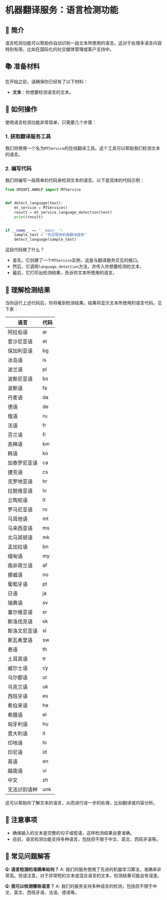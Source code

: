 # 机器翻译服务：语言检测功能

## 🌟 简介

语言检测功能可以帮助你自动识别一段文本所使用的语言。这对于处理多语言内容特别有用，比如在国际化的社交媒体管理或客户支持中。

## 📚 准备材料

在开始之前，请确保你已经有了以下材料：
- **文本**：你想要检测语言的文本。

## 🚀 如何操作

使用语言检测功能非常简单，只需要几个步骤：

### 1. 获取翻译服务工具

我们将使用一个名为`MTService`的在线翻译工具。这个工具可以帮助我们检测文本的语言。

### 2. 编写代码

我们将编写一段简单的代码来检测文本的语言。以下是具体的代码示例：

```python
from XMZAPI.HWNLP import MTService


def detect_language(text):
    mt_service = MTService()
    result = mt_service.language_detection(text)
    print(result)


if __name__ == "__main__":
    sample_text = "欢迎使用机器翻译服务"
    detect_language(sample_text)
```

这段代码做了什么？
- 首先，它创建了一个`MTService`实例，这是与翻译服务交互的接口。
- 然后，它调用`language_detection`方法，并传入你想要检测的文本。
- 最后，它打印出检测结果，告诉你文本所使用的语言。

## 🎯 理解检测结果

当你运行上述代码后，你将看到检测结果。结果将显示文本所使用的语言代码，见下表： 

| 语言     | 代码  |
|--------|-----|
| 阿拉伯语   | ar  |
| 爱沙尼亚语  | et  |
| 保加利亚语  | bg  |
| 冰岛语    | is  |
| 波兰语    | pl  |
| 波斯尼亚语  | bs  |
| 波斯语    | fa  |
| 丹麦语    | da  |
| 德语     | de  |
| 俄语     | ru  |
| 法语     | fr  |
| 芬兰语    | fi  |
| 高棉语    | km  |
| 韩语     | ko  |
| 加泰罗尼亚语 | ca  |
| 捷克语    | cs  |
| 克罗地亚语  | hr  |
| 拉脱维亚语  | lv  |
| 立陶宛语   | lt  |
| 罗马尼亚语  | ro  |
| 马耳他语   | mt  |
| 马来西亚语  | ms  |
| 北马其顿语  | mk  |
| 孟加拉语   | bn  |
| 缅甸语    | my  |
| 南非荷兰语  | af  |
| 挪威语    | no  |
| 葡萄牙语   | pt  |
| 日语     | ja  |
| 瑞典语    | sv  |
| 塞尔维亚语  | sr  |
| 斯洛伐克语  | sk  |
| 斯洛文尼亚语 | sl  |
| 斯瓦希里语  | sw  |
| 泰语     | th  |
| 土耳其语   | tr  |
| 威尔士语   | cy  |
| 乌尔都语   | ur  |
| 乌克兰语   | uk  |
| 西班牙语   | es  |
| 希伯来语   | he  |
| 希腊语    | el  |
| 匈牙利语   | hu  |
| 意大利语   | it  |
| 印地语    | hi  |
| 印尼语    | id  |
| 英语     | en  |
| 越南语    | vi  |
| 中文     | zh  |
| 无法识别语种 | unk |

这可以帮助你了解文本的语言，从而进行进一步的处理，比如翻译或内容分析。

## 📝 注意事项

- 确保输入的文本是完整的句子或短语，这样检测结果会更准确。
- 目前，语言检测功能支持多种语言，包括但不限于中文、英文、西班牙语等。

## 🤔 常见问题解答

**Q: 语言检测的准确率如何？**
A: 我们的服务使用了先进的机器学习算法，准确率非常高。但请注意，对于非常短的文本或混合语言的文本，检测结果可能会有误差。

**Q: 我可以检测哪些语言？**
A: 我们的服务支持多种语言的检测，包括但不限于中文、英文、西班牙语、法语、德语等。